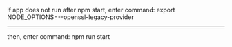 if app does not run after npm start, enter command: export NODE_OPTIONS=--openssl-legacy-provider
***************************************************************************************************
then, enter command: npm run start
